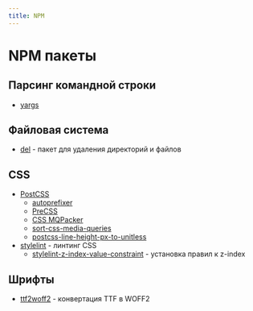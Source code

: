 ```yaml
---
title: NPM
---
```


# NPM пакеты

## Парсинг командной строки
- [yargs](http://yargs.js.org/)

## Файловая система
- [del](https://www.npmjs.com/package/del) - пакет для удаления директорий и файлов

## CSS
- [PostCSS](https://www.npmjs.com/package/postcss)
    - [autoprefixer](https://www.npmjs.com/package/autoprefixer)
    - [PreCSS](https://www.npmjs.com/package/precss)
    - [CSS MQPacker](https://www.npmjs.com/package/css-mqpacker)
    - [sort-css-media-queries](https://www.npmjs.com/package/sort-css-media-queries)
    - [postcss-line-height-px-to-unitless](https://www.npmjs.com/package/postcss-line-height-px-to-unitless)
- [stylelint](https://www.npmjs.com/package/stylelint) - линтинг CSS
    - [stylelint-z-index-value-constraint](https://www.npmjs.com/package/stylelint-z-index-value-constraint) - установка правил к z-index

## Шрифты
- [ttf2woff2](https://www.npmjs.com/package/ttf2woff2) - конвертация TTF в WOFF2 